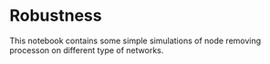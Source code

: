 # Robustness

This notebook contains some simple simulations of node removing processon on different type of networks.
